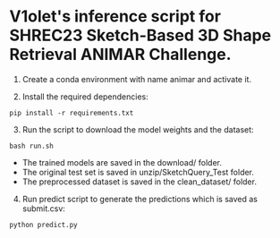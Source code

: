 # V1olet's inference script for SHREC23 Sketch-Based 3D Shape Retrieval ANIMAR Challenge.

1. Create a conda environment with name animar and activate it.

2. Install the required dependencies:
```
pip install -r requirements.txt
```

3. Run the script to download the model weights and the dataset:
```
bash run.sh
```
- The trained models are saved in the download/ folder.
- The original test set is saved in unzip/SketchQuery_Test folder.
- The preprocessed dataset is saved in the clean_dataset/ folder.

4. Run predict script to generate the predictions which is saved as submit.csv:
```
python predict.py
```
